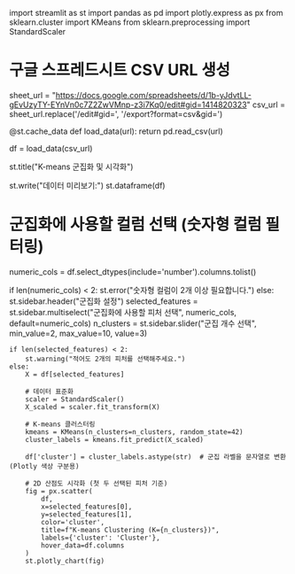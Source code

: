 import streamlit as st
import pandas as pd
import plotly.express as px
from sklearn.cluster import KMeans
from sklearn.preprocessing import StandardScaler

# 구글 스프레드시트 CSV URL 생성
sheet_url = "https://docs.google.com/spreadsheets/d/1b-yJdvtLL-gEvUzyTY-EYnVn0c7Z2ZwVMnp-z3i7Kq0/edit#gid=1414820323"
csv_url = sheet_url.replace('/edit#gid=', '/export?format=csv&gid=')

@st.cache_data
def load_data(url):
    return pd.read_csv(url)

df = load_data(csv_url)

st.title("K-means 군집화 및 시각화")

st.write("데이터 미리보기:")
st.dataframe(df)

# 군집화에 사용할 컬럼 선택 (숫자형 컬럼 필터링)
numeric_cols = df.select_dtypes(include='number').columns.tolist()

if len(numeric_cols) < 2:
    st.error("숫자형 컬럼이 2개 이상 필요합니다.")
else:
    st.sidebar.header("군집화 설정")
    selected_features = st.sidebar.multiselect("군집화에 사용할 피처 선택", numeric_cols, default=numeric_cols)
    n_clusters = st.sidebar.slider("군집 개수 선택", min_value=2, max_value=10, value=3)

    if len(selected_features) < 2:
        st.warning("적어도 2개의 피처를 선택해주세요.")
    else:
        X = df[selected_features]

        # 데이터 표준화
        scaler = StandardScaler()
        X_scaled = scaler.fit_transform(X)

        # K-means 클러스터링
        kmeans = KMeans(n_clusters=n_clusters, random_state=42)
        cluster_labels = kmeans.fit_predict(X_scaled)

        df['cluster'] = cluster_labels.astype(str)  # 군집 라벨을 문자열로 변환(Plotly 색상 구분용)

        # 2D 산점도 시각화 (첫 두 선택된 피처 기준)
        fig = px.scatter(
            df,
            x=selected_features[0],
            y=selected_features[1],
            color='cluster',
            title=f"K-means Clustering (K={n_clusters})",
            labels={'cluster': 'Cluster'},
            hover_data=df.columns
        )
        st.plotly_chart(fig)

